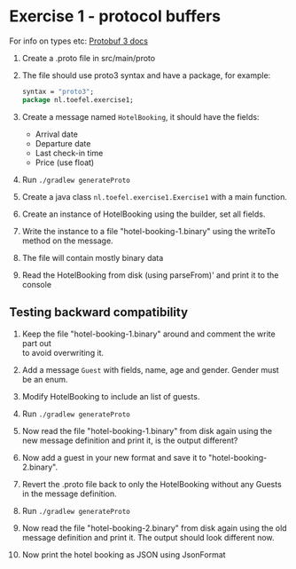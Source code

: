 # Exercise 1 - protocol buffers

For info on types etc: [Protobuf 3 docs](https://developers.google.com/protocol-buffers/docs/proto3)

1. Create a .proto file in src/main/proto  

1. The file should use proto3 syntax and have a package, for example:

    ```proto
    syntax = "proto3";
    package nl.toefel.exercise1;
    ```
    
1. Create a message named `HotelBooking`, it should have the fields:
  
    * Arrival date
    * Departure date
    * Last check-in time 
    * Price (use float)
    
1. Run `./gradlew generateProto`

1. Create a java class `nl.toefel.exercise1.Exercise1` with a main function.

1. Create an instance of HotelBooking using the builder, set all fields.

1. Write the instance to a file "hotel-booking-1.binary" using the writeTo method on the message.

1. The file will contain mostly binary data

1. Read the HotelBooking from disk (using parseFrom)' and print it to the console 

## Testing backward compatibility 

1. Keep the file "hotel-booking-1.binary" around and comment the write part out   
   to avoid overwriting it.

1. Add a message `Guest` with fields, name, age and gender. Gender must be an enum.

1. Modify HotelBooking to include an list of guests.

1. Run `./gradlew generateProto`

1. Now read the file "hotel-booking-1.binary" from disk again using the new message 
   definition and print it, is the output different? 
   
1. Now add a guest in your new format and save it to "hotel-booking-2.binary".

1. Revert the .proto file back to only the HotelBooking without any Guests in the message
   definition. 
   
1. Run `./gradlew generateProto`

1. Now read the file "hotel-booking-2.binary" from disk again using the old message 
   definition and print it. The output should look different now.

1. Now print the hotel booking as JSON using JsonFormat
